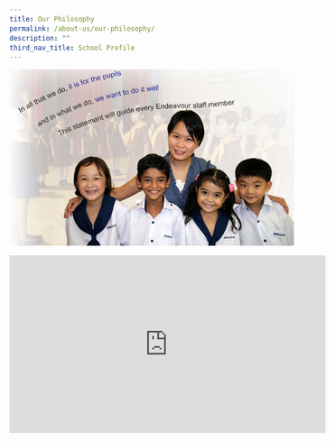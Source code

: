 ```yaml
---
title: Our Philosophy
permalink: /about-us/our-philosophy/
description: ""
third_nav_title: School Profile
---
```

![EDP Philosophy](/images/img_philosophy.jpg)

<iframe width="560" height="315" src="https://www.youtube.com/embed/-aLj_pQ9_sw" title="YouTube video player" frameborder="0" allow="accelerometer; autoplay; clipboard-write; encrypted-media; gyroscope; picture-in-picture" allowfullscreen></iframe>